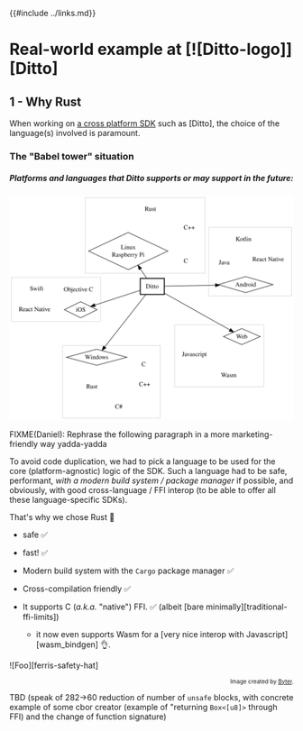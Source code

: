 {{#include ../links.md}}

# Real-world example at [![Ditto-logo]][Ditto]

## 1 - Why Rust

When working on [a cross platform SDK](https://www.ditto.live/) such as [Ditto],
the choice of the language(s) involved is paramount.

### The "Babel tower" situation

##### Platforms and languages that Ditto supports or may support in the future:

![Ditto on multiple platforms and thus multiple languages](
cross_platform.svg "Crazy, ain't it?")

<span class="warning">

FIXME(Daniel): Rephrase the following paragraph in a more marketing-friendly way yadda-yadda

</span>

To avoid code duplication, we had to pick a language to be used for the core
(platform-agnostic) logic of the SDK. Such a language had to be safe,
performant, _with a modern build system / package manager_ if possible, and obviously, with good cross-language / FFI interop (to be able to offer all these
language-specific SDKs).

That's why we chose Rust 🦀

  - safe ✅

  - fast! ✅

  - Modern build system with the `Cargo` package manager ✅

  - Cross-compilation friendly ✅

  - It supports C (_a.k.a._ "native") FFI. ✅ (albeit [bare
    minimally][traditional-ffi-limits])

      - it now even supports Wasm for a [very nice interop with
        Javascript][wasm_bindgen] 👌.

![Foo][ferris-safety-hat]

<div style="font-size: x-small; text-align: right">

Image created by <a href="https://gitlab.com/byter">Byter</a>.

</div>


<span class="warning">

TBD (speak of 282→60 reduction of number of `unsafe` blocks,
with concrete example of some cbor creator (example of "returning `Box<[u8]>` through FFI) and the change of
function signature)

</span>
